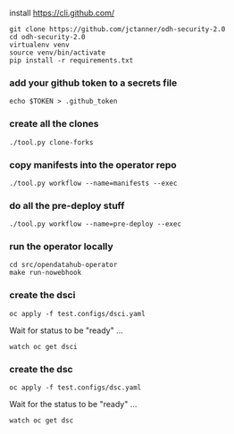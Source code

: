 install https://cli.github.com/

```
git clone https://github.com/jctanner/odh-security-2.0
cd odh-security-2.0
virtualenv venv
source venv/bin/activate
pip install -r requirements.txt
```

### add your github token to a secrets file
```
echo $TOKEN > .github_token
```

### create all the clones
```
./tool.py clone-forks
```

### copy manifests into the operator repo
```
./tool.py workflow --name=manifests --exec
```

### do all the pre-deploy stuff
```
./tool.py workflow --name=pre-deploy --exec
```

### run the operator locally
```
cd src/opendatahub-operator
make run-nowebhook
```

### create the dsci
```
oc apply -f test.configs/dsci.yaml
```

Wait for status to be "ready" ...

```
watch oc get dsci
```

### create the dsc
```
oc apply -f test.configs/dsc.yaml
```

Wait for the status to be "ready" ...

```
watch oc get dsc
```
